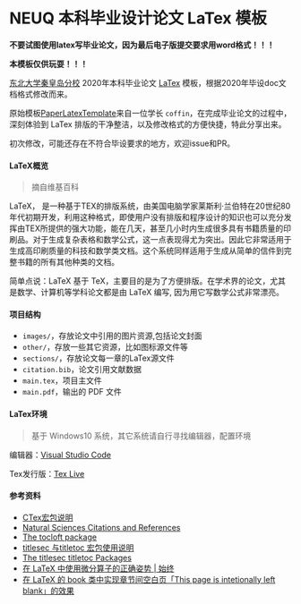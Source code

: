 NEUQ 本科毕业设计论文 LaTex 模板
=======

**不要试图使用latex写毕业论文，因为最后电子版提交要求用word格式！！！**

**本模板仅供玩耍！！！**

[东北大学秦皇岛分校](http://www.neuq.edu.cn/) 2020年本科毕业论文 [LaTex](https://www.latex-project.org/) 模板，根据2020年毕设doc文档格式修改而来。

原始模板[PaperLatexTemplate](https://github.com/techflowing/PaperLaTexTemplate)来自一位学长 `coffin`，在完成毕业论文的过程中，深刻体验到 LaTex 排版的干净整洁，以及修改格式的方便快捷，特此分享出来。

初次修改，可能还存在不符合毕设要求的地方，欢迎issue和PR。

<!-- more -->

#### LaTeX概览
> 摘自维基百科

LaTeX， 是一种基于TEX的排版系统，由美国电脑学家莱斯利·兰伯特在20世纪80年代初期开发，利用这种格式，即使用户没有排版和程序设计的知识也可以充分发挥由TEX所提供的强大功能，能在几天，甚至几小时内生成很多具有书籍质量的印刷品。对于生成复杂表格和数学公式，这一点表现得尤为突出。因此它非常适用于生成高印刷质量的科技和数学类文档。这个系统同样适用于生成从简单的信件到完整书籍的所有其他种类的文档。

简单点说：LaTeX 基于 TeX，主要目的是为了方便排版。在学术界的论文，尤其是数学、计算机等学科论文都是由 LaTeX 编写, 因为用它写数学公式非常漂亮。

#### 项目结构

* `images/`，存放论文中引用的图片资源,包括论文封面
* `other/`，存放一些其它资源，比如图标源文件等
* `sections/`，存放论文每一章的LaTex源文件
* `citation.bib`，论文引用文献数据
* `main.tex`，项目主文件
* `main.pdf`，输出的 PDF 文件

#### LaTex环境

> 基于 Windows10 系统，其它系统请自行寻找编辑器，配置环境

编辑器：[Visual Studio Code](https://code.visualstudio.com/)

Tex发行版：[Tex Live](https://tug.org/texlive/)

#### 参考资料

- [CTex宏包说明](http://mirrors.ibiblio.org/CTAN/language/chinese/ctex/ctex.pdf)
- [Natural Sciences Citations and
  References](http://mirrors.ctan.org/macros/latex/contrib/natbib/natbib.pdf)
- [The tocloft package](http://www.ctex.org/documents/packages/contents/tocloft.pdf)
- [titlesec 与titletoc 宏包使用说明](http://static.latexstudio.net/wp-content/uploads/2016/12/titlesec_c.pdf)
- [The titlesec titletoc Packages](http://www.ctex.org/documents/packages/layout/titlesec.pdf)
- [在 LaTeX 中使用微分算子的正确姿势 | 始终](https://liam.page/2017/05/01/the-correct-way-to-use-differential-operator/)
- [在 LaTeX 的 book 类中实现章节间空白页「This page is intetionally left blank」的效果](https://liam.page/2015/07/03/cleardoublepage-this-page-is-intentionally-left-blank/)

